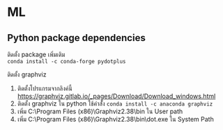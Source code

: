 # ML

## Python package dependencies  
ติดตั้ง package เพิ่มเติม  
```conda install -c conda-forge pydotplus```  

ติดตั้ง graphviz  
1. ติดตั้งโปรแกรมจากลิงค์นี้ https://graphviz.gitlab.io/_pages/Download/Download_windows.html  
2. ติดตั้ง graphviz ใน python ใช้คำสั่ัง ```conda install -c anaconda graphviz```  
3. เพิ่ม C:\Program Files (x86)\Graphviz2.38\bin ใน User path  
4. เพิ่ม  C:\Program Files (x86)\Graphviz2.38\bin\dot.exe ใน System Path  

